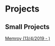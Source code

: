 # Projects
## Small Projects
[Memroy (13/4/2019 - )](https://github.com/Hanif-K-Musaheb/Projects/blob/main/smallProjects/memroy.py)

